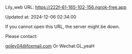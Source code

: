 Lily_web URL: https://222f-61-165-102-156.ngrok-free.app

Updated at: 2024-12-06 02:34:00

If you cannot open this URL, the server might be down.

Please contact: 

goley04@foxmail.com Or Wechat:GL_yeaH